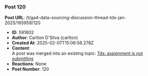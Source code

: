### Post 120
**Post URL**: /t/ga4-data-sourcing-discussion-thread-tds-jan-2025/165959/120
- **ID**: 591802
- **Author**: Carlton D'Silva (carlton)
- **Created At**: 2025-02-07T15:06:56.278Z
- **Content**:  
  A post was merged into an existing topic: <a href="/t/tds-assignment-is-not-submitting/166189/21">Tds: assignment is not submitting</a>
- **Reactions**: None
- **Post Number**: 120

